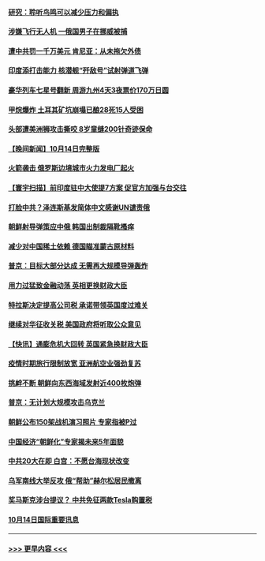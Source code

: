 #### [研究：聆听鸟鸣可以减少压力和偏执](../pages/prog202/a103552202.md?t=10152201) 
#### [涉嫌飞行无人机 一俄国男子在挪威被捕](../pages/prog202/a103552207.md?t=10152201) 
#### [遭中共罚一千万美元 肯尼亚：从未拖欠外债](../pages/prog202/a103552212.md?t=10152201) 
#### [印度添打击能力 核潜舰“歼敌号”试射弹道飞弹](../pages/prog202/a103552166.md?t=10152201) 
#### [豪华列车七星号翻新 周游九州4天3夜票价170万日圆](../pages/prog202/a103552155.md?t=10152201) 
#### [甲烷爆炸 土耳其矿坑崩塌已酿28死15人受困](../pages/prog202/a103552124.md?t=10152201) 
#### [头部遭美洲狮攻击撕咬 8岁童缝200针奇迹保命](../pages/prog202/a103552072.md?t=10152201) 
#### [【晚间新闻】10月14日完整版](../pages/prog202/a103551918.md?t=10152201) 
#### [火箭袭击 俄罗斯边境城市火力发电厂起火](../pages/prog202/a103552057.md?t=10152201) 
#### [【寰宇扫描】前印度驻中大使提7方案 促官方加强与台交往](../pages/prog202/a103551985.md?t=10152201) 
#### [打脸中共？泽连斯基发简体中文感谢UN谴责俄](../pages/prog202/a103551970.md?t=10152201) 
#### [朝鲜射导弹策应中俄 韩国出制裁隔靴搔痒](../pages/prog202/a103551810.md?t=10152201) 
#### [减少对中国稀土依赖 德国瞄准蒙古原材料](../pages/prog202/a103551806.md?t=10152201) 
#### [普京：目标大部分达成 无需再大规模导弹轰炸](../pages/prog202/a103551804.md?t=10152201) 
#### [用力过猛致金融动荡 英相更换财政大臣](../pages/prog202/a103551802.md?t=10152201) 
#### [特拉斯决定提高公司税 承诺带领英国度过难关](../pages/prog202/a103551702.md?t=10152201) 
#### [继续对华征收关税 美国政府将听取公众意见](../pages/prog202/a103551636.md?t=10152201) 
#### [【快讯】通膨危机大回转 英国紧急换财政大臣](../pages/prog202/a103551633.md?t=10152201) 
#### [疫情时期旅行限制放宽 亚洲航空业强劲复苏](../pages/prog202/a103551625.md?t=10152201) 
#### [挑衅不断 朝鲜向东西海域发射近400枚炮弹](../pages/prog202/a103551638.md?t=10152201) 
#### [普京：无计划大规模攻击乌克兰](../pages/prog202/a103551495.md?t=10152201) 
#### [朝鲜公布150架战机演习照片 专家指被P过](../pages/prog202/a103551336.md?t=10152201) 
#### [中国经济“朝鲜化”专家揭未来5年面貌](../pages/prog202/a103551471.md?t=10152201) 
#### [中共20大在即 白宫：不愿台海现状改变](../pages/prog202/a103551415.md?t=10152201) 
#### [乌军南线大举反攻 俄“帮助”赫尔松居民撤离](../pages/prog202/a103551314.md?t=10152201) 
#### [奖马斯克涉台提议？ 中共免征两款Tesla购置税](../pages/prog202/a103551343.md?t=10152201) 
#### [10月14日国际重要讯息](../pages/prog202/a103551286.md?t=10152201) 

----
#### [ >>> 更早内容 <<< ](../indexes/prog202-earlier.md)
